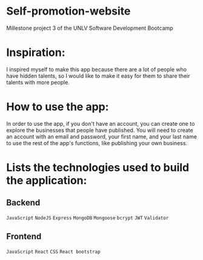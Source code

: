 # Self-promotion-website
Millestone project 3 of the UNLV Software Development Bootcamp 

# Inspiration: 
I inspired myself to make this app because there are a lot of people who have hidden talents, so I would like to make it easy for them to share their talents with more people.

# How to use the app: 
In order to use the app, if you don't have an account, you can create one to explore the businesses that people have published. You will need to create an account with an email and password, your first name, and your last name to use the rest of the app's functions, like publishing your own business.

# Lists the technologies used to build the application:
## Backend
`JavaScript`
`NodeJS`
`Express`
`MongoDB`
`Mongoose`
`bcrypt`
`JWT`
`Validator`

## Frontend
`JavaScript`
`React`
`CSS`
`React bootstrap`

